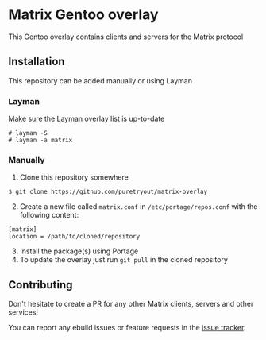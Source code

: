 # Matrix Gentoo overlay

This Gentoo overlay contains clients and servers for the Matrix protocol

## Installation

This repository can be added manually or using Layman

### Layman

Make sure the Layman overlay list is up-to-date

```
# layman -S
# layman -a matrix
```

### Manually

1. Clone this repository somewhere

```
$ git clone https://github.com/puretryout/matrix-overlay
```

2. Create a new file called `matrix.conf` in `/etc/portage/repos.conf` with the following content:
```
[matrix]
location = /path/to/cloned/repository
```

3. Install the package(s) using Portage
4. To update the overlay just run `git pull` in the cloned repository

## Contributing

Don't hesitate to create a PR for any other Matrix clients, servers and other services!

You can report any ebuild issues or feature requests in the [issue tracker](https://github.com/puretryout/matrix-overlay/issues).
